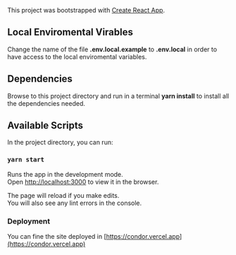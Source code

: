 This project was bootstrapped with [Create React App](https://github.com/facebook/create-react-app).

## Local Enviromental Virables

Change the name of the file **.env.local.example** to **.env.local** in order to have access to the local enviromental variables.

## Dependencies

Browse to this project directory and run in a terminal **yarn install** to install all the dependencies needed.

## Available Scripts

In the project directory, you can run:

### `yarn start`

Runs the app in the development mode.<br />
Open [http://localhost:3000](http://localhost:3000) to view it in the browser.

The page will reload if you make edits.<br />
You will also see any lint errors in the console.

### Deployment

You can fine the site deployed in [https://condor.vercel.app](https://condor.vercel.app)
